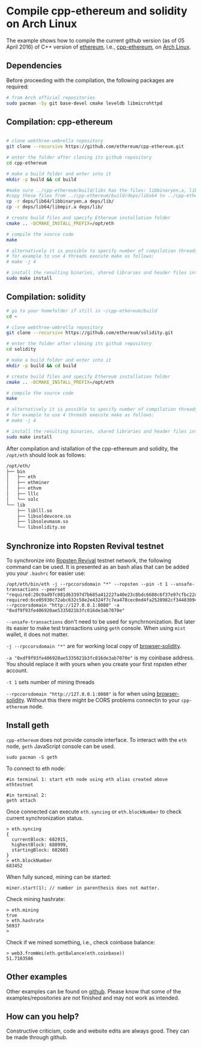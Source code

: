 # Compile cpp-ethereum and solidity on Arch Linux

The example shows how to compile the current github version (as of 05 April 2016) of C++ version of [ethereum](http://ethereum.org/), i.e., [cpp-ethereum](https://github.com/ethereum/cpp-ethereum), on [Arch Linux](https://www.archlinux.org/).

## Dependencies
Before proceeding with the compilation, the following packages are required:

```bash
# from Arch official repositories
sudo pacman -Sy git base-devel cmake leveldb libmicrohttpd
```

## Compilation: cpp-ethereum

```bash

# clone webthree-umbrella repository 
git clone --recursive https://github.com/ethereum/cpp-ethereum.git

# enter the folder after cloning its github repository
cd cpp-ethereum

# make a build folder and enter into it
mkdir -p build && cd build

#make sure ../cpp-ethereum/build/libs has the files: libbinaryen.a, libmpir.a
#copy these files from ../cpp-ethereum/build/deps/libs64 to ../cpp-ethereum/build/deps/lib
cp -r deps/lib64/libbinaryen.a deps/lib/
cp -r deps/lib64/libmpir.a deps/lib/

# create build files and specify Ethereum installation folder
cmake .. -DCMAKE_INSTALL_PREFIX=/opt/eth

# compile the source code
make

# alternatively it is possible to specify number of compilation threads
# for example to use 4 threads execute make as follows:
# make -j 4

# install the resulting binaries, shared libraries and header files into /opt
sudo make install
```

## Compilation: solidity

```bash
# go to your homefolder if still in ~/cpp-ethereum/build
cd ~

# clone webthree-umbrella repository 
git clone --recursive https://github.com/ethereum/solidity.git

# enter the folder after cloning its github repository
cd solidity

# make a build folder and enter into it
mkdir -p build && cd build

# create build files and specify Ethereum installation folder
cmake .. -DCMAKE_INSTALL_PREFIX=/opt/eth

# compile the source code
make

# alternatively it is possible to specify number of compilation threads
# for example to use 4 threads execute make as follows:
# make -j 4

# install the resulting binaries, shared libraries and header files into /opt
sudo make install
```

After compilation and istallation of the cpp-ethereum and solidity, the `/opt/eth` should look as follows:

```bash
/opt/eth/
├── bin
│   ├── eth
│   ├── ethminer
│   ├── ethvm
│   ├── lllc
│   └── solc
└── lib
    ├── liblll.so
    ├── libsoldevcore.so
    ├── libsolevmasm.so
    └── libsolidity.so
```

## Synchronize into Ropsten Revival testnet

To synchronize into [Ropsten Revival](https://github.com/ethereum/ropsten/blob/master/revival.md) testnet
network, the following command can be used. It is presented as an bash alias that can be 
added you your `.bashrc` for easier use:

```
/opt/eth/bin/eth -j --rpccorsdomain "*" --ropsten --pin -t 1 --unsafe-transactions --peerset "required:20c9ad97c081d63397d7b685a412227a40e23c8bdc6688c6f37e97cfbc22d2b4d1db1510d8f61e6a8866ad7f0e17c02b14182d37ea7c3c8b9c2683aeb6b733a1@52.169.14.227:30303 required:6ce05930c72abc632c58e2e4324f7c7ea478cec0ed4fa2528982cf34483094e9cbc9216e7aa349691242576d552a2a56aaeae426c5303ded677ce455ba1acd9d@13.84.180.240:30303" --rpccorsdomain "http://127.0.0.1:8080" -a "0xdf9f93fe406920ae5335021b3fc016de3ab7070e" 
```

`--unsafe-transactions` don't need to be used for synchrnonization. But later its easier to make test transactions using `geth` console. When using `mist` wallet, it does not matter.

`-j --rpccorsdomain "*"` are for working local copy of [browser-solidity](https://github.com/ethereum/browser-solidity).

`-a "0xdf9f93fe406920ae5335021b3fc016de3ab7070e"` is my coinbase address. You should replace it with yours when you create your first ropsten ether account.

`-t 1` sets number of mining threads 

`--rpccorsdomain "http://127.0.0.1:8080"` is for when using  [browser-solidity](https://github.com/ethereum/browser-solidity). Without this there might be CORS problems connectin to your `cpp-ethereum` node.

## Install geth

`cpp-ethereum` does not provide console interface. To interact with the `eth` node, `geth` JavaScript console can be used.

```
sudo pacman -S geth
```

To connect to eth node:

```
#in terminal 1: start eth node using eth alias created above
ethtestnet

#in terminal 2: 
geth attach
```

Once connected can execute `eth.syncing` or `eth.blockNumber` to check current synchronization status.

```
> eth.syncing
{
  currentBlock: 682915,
  highestBlock: 688999,
  startingBlock: 682603
}
> eth.blockNumber
683452
```

When fully sunced, mining can be started:

```
miner.start(1); // number in parenthesis does not matter.
```

Check mining hashrate:

```
> eth.mining
true
> eth.hashrate
56937
> 
```

Check if we mined something, i.e., check coinbase balance:

```
> web3.fromWei(eth.getBalance(eth.coinbase))
51.7183586
```

## Other examples
Other examples can be found on [github](https://github.com/moneroexamples?tab=repositories).
Please know that some of the examples/repositories are not
finished and may not work as intended.

## How can you help?

Constructive criticism, code and website edits are always good. They can be made through github.

